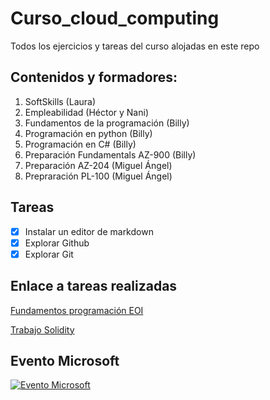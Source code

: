 # Curso_cloud_computing
Todos los ejercicios y tareas del curso alojadas en este repo
## Contenidos y formadores:
  1. SoftSkills (Laura)
  2. Empleabilidad (Héctor y Nani)
  3. Fundamentos de la programación (Billy)
  4. Programación en python (Billy)
  5. Programación en C# (Billy)
  6. Preparación Fundamentals AZ-900 (Billy)
  7. Preparación AZ-204 (Miguel Ángel)
  8. Prepraración PL-100 (Miguel Ángel)
  
## Tareas
* [x] Instalar un editor de markdown
* [x] Explorar Github
* [x] Explorar Git

## Enlace a tareas realizadas

[Fundamentos programación EOI](https://github.com/jacs2501/FundamentosProgramacionEOI-1)

[Trabajo Solidity](https://github.com/jacs2501/Curso_cloud_computing/tree/main/tasks/fundamentos/solidity)


## Evento Microsoft

[![Evento Microsoft](http://img.youtube.com/vi/YOUTUBE_VIDEO_ID_HERE/0.jpg)](https://www.youtube.com/watch?v=3_KxHhAIUXc)
